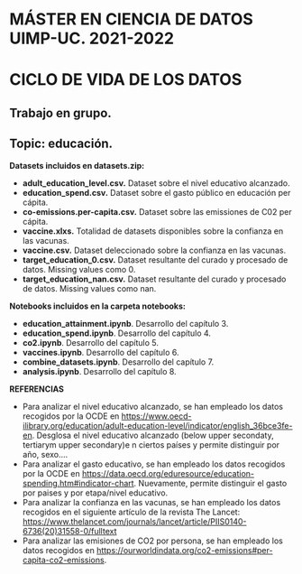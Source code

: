 # MÁSTER EN CIENCIA DE DATOS UIMP-UC. 2021-2022
# CICLO DE VIDA DE LOS DATOS
## Trabajo en grupo.
## Topic: educación.

**Datasets incluidos en datasets.zip:**
- **adult_education_level.csv.** Dataset sobre el nivel educativo alcanzado.
- **education_spend.csv.** Dataset sobre el gasto público en educación per cápita.
- **co-emissions.per-capita.csv.** Dataset sobre las emissiones de C02 per cápita.
- **vaccine.xlxs.** Totalidad de datasets disponibles sobre la confianza en las vacunas.
- **vaccine.csv.** Dataset deleccionado sobre la confianza en las vacunas.
- **target_education_0.csv.** Dataset resultante del curado y procesado de datos. Missing values como 0.
- **target_education_nan.csv.** Dataset resultante del curado y procesado de datos. Missing values como nan.

**Notebooks incluidos en la carpeta notebooks:**
- **education_attainment.ipynb**. Desarrollo del capítulo 3.
- **education_spend.ipynb**. Desarrollo del capítulo 4.
- **co2.ipynb**. Desarrollo del capítulo 5.
- **vaccines.ipynb**. Desarrollo del capítulo 6.
- **combine_datasets.ipynb**. Desarrollo del capítulo 7.
- **analysis.ipynb**. Desarrollo del capítulo 8.

**REFERENCIAS**
* Para analizar el nivel educativo alcanzado, se han empleado los datos recogidos por la OCDE en https://www.oecd-ilibrary.org/education/adult-education-level/indicator/english_36bce3fe-en. Desglosa el nivel educativo alcanzado (below upper secondaty, tertiarym upper secondary)e n ciertos países y permite distinguir por año, sexo....
* Para analizar el gasto educativo, se han empleado los datos recogidos por la OCDE en https://data.oecd.org/eduresource/education-spending.htm#indicator-chart. Nuevamente, permite distinguir el gasto por paises y por etapa/nivel educativo.
* Para analizar la confianza en las vacunas, se han empleado los datos recogidos en el siguiente artículo de la revista The Lancet: https://www.thelancet.com/journals/lancet/article/PIIS0140-6736(20)31558-0/fulltext
*  Para analizar las emisiones de CO2 por persona, se han empleado los datos recogidos en https://ourworldindata.org/co2-emissions#per-capita-co2-emissions.
